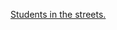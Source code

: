 [Students in the streets.](https://journals.sagepub.com/doi/abs/10.1177/0010414018758761?journalCode=cpsa)

